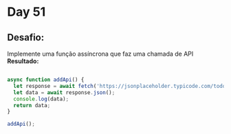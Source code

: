 # Day 51

## Desafio:

Implemente uma função assíncrona que faz uma chamada de API
**Resultado:**

```javascript

async function addApi() {
  let response = await fetch('https://jsonplaceholder.typicode.com/todos/1');
  let data = await response.json();
  console.log(data);
  return data;
}

addApi();
